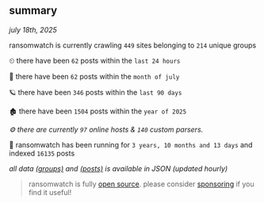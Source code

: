 
## summary
_july 18th, 2025_

ransomwatch is currently crawling `449` sites belonging to `214` unique groups

⏲ there have been `62` posts within the `last 24 hours`

🦈 there have been `62` posts within the `month of july`

🪐 there have been `346` posts within the `last 90 days`

🏚 there have been `1504` posts within the `year of 2025`

_⚙️ there are currently `97` online hosts & `140` custom parsers._

🦕 ransomwatch has been running for `3 years, 10 months and 13 days` and indexed `16135` posts

_all data  [(groups)](http://ransomwhat.telemetry.ltd/groups) and [(posts)](http://ransomwhat.telemetry.ltd/posts) is available in JSON (updated hourly)_

> ransomwatch is fully [open source](https://github.com/joshhighet/ransomwatch#ransomwatch--). please consider [sponsoring](https://github.com/sponsors/joshhighet) if you find it useful!
